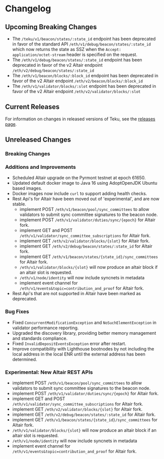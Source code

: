# Changelog

## Upcoming Breaking Changes
- The `/teku/v1/beacon/states/:state_id` endpoint has been deprecated in favor of the standard API `/eth/v1/debug/beacon/states/:state_id` which now returns the state as SSZ when the `Accept: application/octet-stream` header is specified on the request.
- The `/eth/v1/debug/beacon/states/:state_id` endpoint has been deprecated in favor of the v2 Altair endpoint `/eth/v2/debug/beacon/states/:state_id`
- The `/eth/v1/beacon/blocks/:block_id` endpoint has been deprecated in favor of the v2 Altair endpoint `/eth/v2/beacon/blocks/:block_id`
- The `/eth/v1/validator/blocks/:slot` endpoint has been deprecated in favor of the v2 Altair endpoint `/eth/v2/validator/blocks/:slot`

## Current Releases
For information on changes in released versions of Teku, see the [releases page](https://github.com/ConsenSys/teku/releases).

## Unreleased Changes

### Breaking Changes

### Additions and Improvements
- Scheduled Altair upgrade on the Pyrmont testnet at epoch 61650.
- Updated default docker image to Java 16 using AdoptOpenJDK Ubuntu based images.
- Docker images now include `curl` to support adding health checks.
- Rest Api's for Altair have been moved out of 'experimental', and are now stable.
  - implement POST `/eth/v1/beacon/pool/sync_committees` to allow validators to submit sync committee signatures to the beacon node.
  - implement POST `/eth/v1/validator/duties/sync/{epoch}` for Altair fork.
  - implement GET and POST `/eth/v1/validator/sync_committee_subscriptions` for Altair fork.
  - implement GET `/eth/v2/validator/blocks/{slot}` for Altair fork.
  - implement GET `/eth/v2/debug/beacon/states/:state_id` for Altair fork.
  - implement GET `/eth/v1/beacon/states/{state_id}/sync_committees` for Altair fork.
  - `/eth/v1/validator/blocks/{slot}` will now produce an altair block if an altair slot is requested.
  - `/eth/v1/node/identity` will now include syncnets in metadata
  - implement event channel for `/eth/v1/events&topic=contribution_and_proof` for Altair fork.
- Rest Api's that are not supported in Altair have been marked as deprecated.

### Bug Fixes
- Fixed `ConcurrentModificationException` and `NoSuchElementException` in validator performance reporting.
- Upgraded the discovery library, providing better memory management and standards compliance.
- Fixed `InvalidDepositEventsException` error after restart.
- Improve compatibility with Lighthouse bootnodes by not including the local address in the local ENR until the external address has been determined.

### Experimental: New Altair REST APIs
- implement POST `/eth/v1/beacon/pool/sync_committees` to allow validators to submit sync committee signatures to the beacon node.
- implement POST `/eth/v1/validator/duties/sync/{epoch}` for Altair fork.
- implement GET and POST `/eth/v1/validator/sync_committee_subscriptions` for Altair fork.
- implement GET `/eth/v2/validator/blocks/{slot}` for Altair fork.
- implement GET `/eth/v2/debug/beacon/states/:state_id` for Altair fork.
- implement GET `/eth/v1/beacon/states/{state_id}/sync_committees` for Altair fork.
- `/eth/v1/validator/blocks/{slot}` will now produce an altair block if an altair slot is requested.
- `/eth/v1/node/identity` will now include syncnets in metadata
- implement event channel for `/eth/v1/events&topic=contribution_and_proof` for Altair fork.
